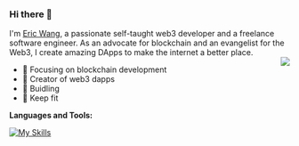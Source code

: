 

### Hi there 👋
I'm [Eric Wang](https://porfolio-ercwang.vercel.app/), a passionate self-taught web3 developer and a freelance software engineer. As an advocate for blockchain and an evangelist for the Web3, I create amazing DApps to make the internet a better place.  
<img align="right" src="https://github-readme-stats-git-masterrstaa-rickstaa.vercel.app/api?username=ercwangwh&show_icons=true&icon_color=CE1D2D&text_color=718096&bg_color=00000000&hide_title=true&hide_border=true" />
- :orange_book: Focusing on blockchain development
- :hammer: Creator of web3 dapps
- :seedling: Buidling
- :muscle: Keep fit


**Languages and Tools:**

[![My Skills](https://skillicons.dev/icons?i=solidity,nextjs,ts,js,git)](https://skillicons.dev)
<!--
**ercwangwh/ercwangwh** is a ✨ _special_ ✨ repository because its `README.md` (this file) appears on your GitHub profile.

Here are some ideas to get you started:

- 🔭 I’m currently working on ...
- 🌱 I’m currently learning ...
- 👯 I’m looking to collaborate on ...
- 🤔 I’m looking for help with ...
- 💬 Ask me about ...
- 📫 How to reach me: ...
- 😄 Pronouns: ...
- ⚡ Fun fact: ...
-->
